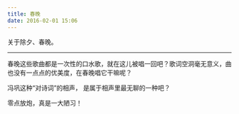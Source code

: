 ```yaml
---
title: 春晚
date: 2016-02-01 15:06
---
```


关于除夕、春晚。

<!-- more -->

---

春晚这些歌曲都是一次性的口水歌，就在这儿被唱一回吧？歌词空洞毫无意义，曲也没有一点点的优美度，在春晚唱它干嘛呢？ ​​​​


冯巩这种“对诗词”的相声，
是属于相声里最无聊的一种吧？ ​​​​


零点放炮，真是一大陋习！ ​​​​


